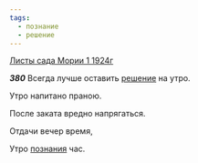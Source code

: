 ```yaml
---
tags:
  - познание
  - решение
---
```


[Листы сада Мории 1 1924г](https://127.0.0.1:4002/agni/1924)

___380___
Всегда лучше оставить [решение](../../../tags/#решение) на утро.   

Утро напитано праною.   

После заката вредно напрягаться.   

Отдачи вечер время,   

Утро [познания](../../../tags/#познание) час.   

